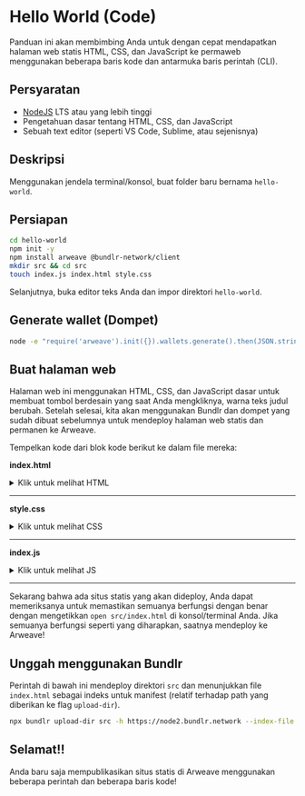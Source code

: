 # Hello World (Code)

Panduan ini akan membimbing Anda untuk dengan cepat mendapatkan halaman web statis HTML, CSS, dan JavaScript ke permaweb menggunakan beberapa baris kode dan antarmuka baris perintah (CLI).

## Persyaratan

* [NodeJS](https://nodejs.org) LTS atau yang lebih tinggi
* Pengetahuan dasar tentang HTML, CSS, dan JavaScript
* Sebuah text editor (seperti VS Code, Sublime, atau sejenisnya)

## Deskripsi

Menggunakan jendela terminal/konsol, buat folder baru bernama `hello-world`.

## Persiapan

```sh
cd hello-world
npm init -y
npm install arweave @bundlr-network/client
mkdir src && cd src
touch index.js index.html style.css
```

Selanjutnya, buka editor teks Anda dan impor direktori `hello-world`.

## Generate wallet (Dompet)

```sh
node -e "require('arweave').init({}).wallets.generate().then(JSON.stringify).then(console.log.bind(console))" > wallet.json
```

## Buat halaman web

Halaman web ini menggunakan HTML, CSS, dan JavaScript dasar untuk membuat tombol berdesain yang saat Anda mengkliknya, warna teks judul berubah. Setelah selesai, kita akan menggunakan Bundlr dan dompet yang sudah dibuat sebelumnya untuk mendeploy halaman web statis dan permanen ke Arweave.

Tempelkan kode dari blok kode berikut ke dalam file mereka:

**index.html**

<details>
<summary>Klik untuk melihat HTML</summary>

```html
<!DOCTYPE html>
<html lang="en">
<head>
  <meta charset="UTF-8">
  <meta http-equiv="X-UA-Compatible" content="IE=edge">
  <meta name="viewport" content="width=device-width, initial-scale=1.0">
  <link rel="stylesheet" type="text/css" href="style.css">
  <script src="index.js"></script>
  <title>Cookbook Hello World!</title>
</head>

<body>
  <button onclick="changeColor()" class="button">Click Me!</button>
  <h1 id="main">Hello World!</h1>
</body>

</html>
```

</details>
<hr />

**style.css**

<details>
<summary>Klik untuk melihat CSS</summary>

```css
.button {
  padding: '10px';
  background-color: #4CAF50;
}
```

</details>
<hr />

**index.js**

<details>
<summary>Klik untuk melihat JS</summary>

```javascript
function changeColor() {
  const header = document.getElementById("main");
  header.style.color === "" ? header.style.color = "red" : header.style.color = ""
}
```

</details>

<hr />

Sekarang bahwa ada situs statis yang akan dideploy, Anda dapat memeriksanya untuk memastikan semuanya berfungsi dengan benar dengan mengetikkan `open src/index.html` di konsol/terminal Anda. Jika semuanya berfungsi seperti yang diharapkan, saatnya mendeploy ke Arweave!

## Unggah menggunakan Bundlr

Perintah di bawah ini mendeploy direktori `src` dan menunjukkan file `index.html` sebagai indeks untuk manifest (relatif terhadap path yang diberikan ke flag `upload-dir`).

```sh
npx bundlr upload-dir src -h https://node2.bundlr.network --index-file index.html -c arweave -w ./wallet.json
```

## Selamat!!

Anda baru saja mempublikasikan situs statis di Arweave menggunakan beberapa perintah dan beberapa baris kode!
